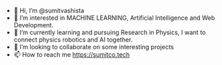 - 👋 Hi, I’m @sumitvashista
- 👀 I’m interested in MACHINE LEARNING, Artificial Intelligence and Web Development. 
- 🌱 I’m currently learning and pursuing Research in Physics,  I want to connect physics robotics and AI together.
- 💞️ I’m looking to collaborate on some interesting projects
- 📫 How to reach me https://sumitco.tech

<!---
sumitvashista/sumitvashista is a ✨ special ✨ repository because its `README.md` (this file) appears on your GitHub profile.
You can click the Preview link to take a look at your changes.
--->

